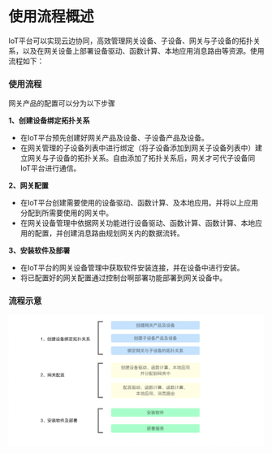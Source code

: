 # 使用流程概述

IoT平台可以实现云边协同，高效管理网关设备、子设备、网关与子设备的拓扑关系，以及在网关设备上部署设备驱动、函数计算、本地应用消息路由等资源。使用流程如下：



### 使用流程

网关产品的配置可以分为以下步骤

**1、创建设备绑定拓扑关系**

* 在IoT平台预先创建好网关产品及设备、子设备产品及设备。
* 在网关管理的子设备列表中进行绑定（将子设备添加到网关子设备列表中）建立网关与子设备的拓扑关系。自由添加了拓扑关系后，网关才可代子设备同IoT平台进行通信。

**2、网关配置**

* 在IoT平台创建需要使用的设备驱动、函数计算、及本地应用。并将以上应用分配到所需要使用的网关中。
* 在网关设备管理中依据网关功能进行设备驱动、函数计算、函数计算、本地应用的配置，并创建消息路由规划网关内的数据流转。

**3、安装软件及部署**

* 在IoT平台的网关设备管理中获取软件安装连接，并在设备中进行安装。
* 将已配置好的网关配置通过控制台啊部署功能部署到网关设备中。



### 流程示意

![图片](../../images/使用流程-1.png)
